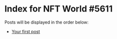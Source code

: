 # Index for NFT World #5611
Posts will be displayed in the order below:

- [Your first post](./001-first.md)

